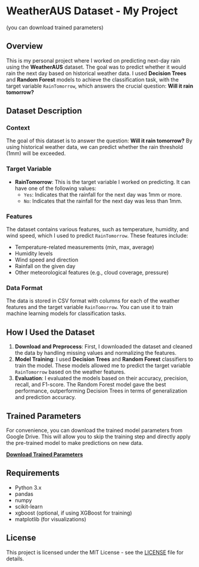 # WeatherAUS Dataset - My Project 
(you can download trained parameters)

## Overview

This is my personal project where I worked on predicting next-day rain using the **WeatherAUS** dataset. The goal was to predict whether it would rain the next day based on historical weather data. I used **Decision Trees** and **Random Forest** models to achieve the classification task, with the target variable `RainTomorrow`, which answers the crucial question: **Will it rain tomorrow?**

## Dataset Description

### Context

The goal of this dataset is to answer the question: **Will it rain tomorrow?** By using historical weather data, we can predict whether the rain threshold (1mm) will be exceeded.

### Target Variable

- **RainTomorrow**: This is the target variable I worked on predicting. It can have one of the following values:
  - `Yes`: Indicates that the rainfall for the next day was 1mm or more.
  - `No`: Indicates that the rainfall for the next day was less than 1mm.

### Features

The dataset contains various features, such as temperature, humidity, and wind speed, which I used to predict `RainTomorrow`. These features include:
- Temperature-related measurements (min, max, average)
- Humidity levels
- Wind speed and direction
- Rainfall on the given day
- Other meteorological features (e.g., cloud coverage, pressure)

### Data Format

The data is stored in CSV format with columns for each of the weather features and the target variable `RainTomorrow`. You can use it to train machine learning models for classification tasks.

## How I Used the Dataset

1. **Download and Preprocess**: First, I downloaded the dataset and cleaned the data by handling missing values and normalizing the features.
2. **Model Training**: I used **Decision Trees** and **Random Forest** classifiers to train the model. These models allowed me to predict the target variable `RainTomorrow` based on the weather features.
3. **Evaluation**: I evaluated the models based on their accuracy, precision, recall, and F1-score. The Random Forest model gave the best performance, outperforming Decision Trees in terms of generalization and prediction accuracy.

## Trained Parameters

For convenience, you can download the trained model parameters from Google Drive. This will allow you to skip the training step and directly apply the pre-trained model to make predictions on new data.

[**Download Trained Parameters**](https://drive.google.com/drive/folders/1BS2oGu2vhVV-XtLkAChpC-w1Iulb6A0G?usp=drive_link)

## Requirements

- Python 3.x
- pandas
- numpy
- scikit-learn
- xgboost (optional, if using XGBoost for training)
- matplotlib (for visualizations)

## License

This project is licensed under the MIT License - see the [LICENSE](LICENSE) file for details.
